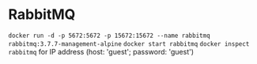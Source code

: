 # RabbitMQ

`docker run -d -p 5672:5672 -p 15672:15672 --name rabbitmq rabbitmq:3.7.7-management-alpine`
`docker start rabbitmq`
`docker inspect rabbitmq` for IP address (host: 'guest'; password: 'guest')
